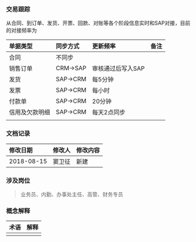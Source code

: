 ### 交易跟踪

从合同、到订单、发货、开票、回款、对账等各个阶段信息实时和SAP对接，目前的对接频率为

| 单据类型 | 同步方式 | 更新频率 | 备注 |
| :--- | :--- | :--- | :--- |
| 合同 | 不同步 |  |  |
| 销售订单 | CRM-&gt;SAP | 审核通过后写入SAP |  |
| 发货 | SAP-&gt;CRM | 每5分钟 |  |
| 发票 | SAP-&gt;CRM | 每小时 |  |
| 付款单 | SAP-&gt;CRM | 20分钟 |  |
| 信用及欠款明细 | SAP-&gt;CRM | 每天2点同步 |  |
|  |  |  |  |

### 文档记录

| 修改日期 | 修改人 | 修改内容 |
| :--- | :--- | :--- |
| 2018-08-15 | 窦卫征 | 新建 |

### 涉及岗位

> 业务员、内勤、办事处主任、高管、财务专员

### 概念解释

| 术语 | 解释 |
| :--- | :--- |
|  |  |

### 



